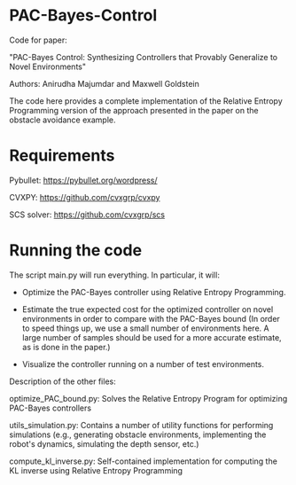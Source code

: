 # PAC-Bayes-Control

Code for paper:

"PAC-Bayes Control: Synthesizing Controllers that Provably Generalize to Novel Environments"

Authors: Anirudha Majumdar and Maxwell Goldstein

The code here provides a complete implementation of the Relative Entropy Programming version of the approach presented in the paper on the obstacle avoidance example. 

# Requirements

Pybullet: https://pybullet.org/wordpress/

CVXPY: https://github.com/cvxgrp/cvxpy

SCS solver: https://github.com/cvxgrp/scs

# Running the code

The script main.py will run everything. In particular, it will:

- Optimize the PAC-Bayes controller using Relative Entropy Programming.
    
- Estimate the true expected cost for the optimized controller on novel environments in order to compare with the PAC-Bayes bound (In order to speed things up, we use a small number of environments here. A large number of samples should be used for a more accurate estimate, as is done in the paper.)
    
- Visualize the controller running on a number of test environments.
    
Description of the other files:

optimize_PAC_bound.py: Solves the Relative Entropy Program for optimizing PAC-Bayes controllers

utils_simulation.py: Contains a number of utility functions for performing simulations (e.g., generating obstacle environments, implementing the robot's dynamics, simulating the depth sensor, etc.)

compute_kl_inverse.py: Self-contained implementation for computing the KL inverse using Relative Entropy Programming
